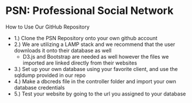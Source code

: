 # PSN: Professional Social Network
How to Use Our GitHub Repository
* 1.) Clone the PSN Repository onto your own github account
* 2.) We are utilizing a LAMP stack and we recommend that the user downloads it onto their database as well
    * D3.js and Bootstrap are needed as well however the files we imported are linked directly from their websites
* 3.) Set up your own database using your favorite client, and use the sqldump provided in our repo 
* 4.) Make a dbcreds file in the controller folder and import your own database credentials
* 5.) Test your website by going to the url you assigned to your database




